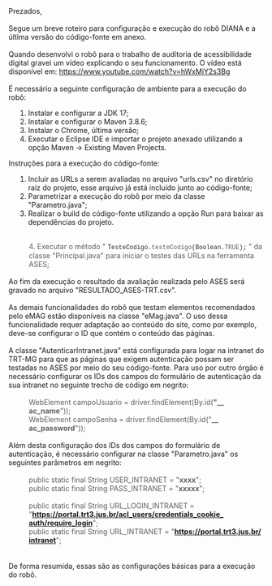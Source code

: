 <div dir="ltr">Prezados,&nbsp;<div><br></div><div>Segue um breve roteiro para configuração e execução do robô DIANA e a última versão do código-fonte em anexo.</div><div><br></div><div><div>Quando desenvolvi o robô para o trabalho de auditoria de acessibilidade digital gravei um vídeo explicando o seu funcionamento. O vídeo está disponível em:&nbsp;<a href="https://www.youtube.com/watch?v=hWxMjY2s3Bg" target="_blank" data-saferedirecturl="https://www.google.com/url?hl=pt-BR&amp;q=https://www.youtube.com/watch?v%3DhWxMjY2s3Bg&amp;source=gmail&amp;ust=1669818622077000&amp;usg=AOvVaw3GUmohkY3zT-GfVP35WURr">https://www.youtube.com/<wbr>watch?v=hWxMjY2s3Bg</a></div><div><br></div><div>É necessário a seguinte configuração de ambiente para a execução do robô:</div><div><ol><li style="margin-left:15px">Instalar e configurar a JDK 17;</li><li style="margin-left:15px">Instalar e configurar o Maven&nbsp;3.8.6;</li><li style="margin-left:15px">Instalar o Chrome, última versão;</li><li style="margin-left:15px">Executar o Eclipse IDE e importar o projeto anexado utilizando a opção Maven -&gt; Existing Maven Projects.</li></ol></div><div>Instruções para a execução do código-fonte:</div><div><ol><li style="margin-left:15px">Incluir as URLs a serem avaliadas no arquivo "urls.csv" no diretório raiz do projeto, esse arquivo já está incluído junto ao código-fonte;</li><li style="margin-left:15px">Parametrizar a execução do robô por meio da classe "Parametro.java";</li><li style="margin-left:15px">Realizar o build do código-fonte utilizando a opção Run para baixar as dependências do projeto.</li></ol><div><br></div></div><blockquote style="margin:0px 0px 0px 40px;border:none;padding:0px"><div><div>4. Executar o método "&nbsp;<span style="box-sizing:border-box;color:rgb(36,41,47);font-family:ui-monospace,SFMono-Regular,&quot;SF Mono&quot;,Menlo,Consolas,&quot;Liberation Mono&quot;,monospace;font-size:12px;white-space:pre-wrap">TesteCodigo</span><span style="color:rgb(36,41,47);font-family:ui-monospace,SFMono-Regular,&quot;SF Mono&quot;,Menlo,Consolas,&quot;Liberation Mono&quot;,monospace;font-size:12px;white-space:pre-wrap">.</span><span style="box-sizing:border-box;font-family:ui-monospace,SFMono-Regular,&quot;SF Mono&quot;,Menlo,Consolas,&quot;Liberation Mono&quot;,monospace;font-size:12px;white-space:pre-wrap"><span style="box-sizing:border-box">testeCodigo</span></span><span style="color:rgb(36,41,47);font-family:ui-monospace,SFMono-Regular,&quot;SF Mono&quot;,Menlo,Consolas,&quot;Liberation Mono&quot;,monospace;font-size:12px;white-space:pre-wrap">(</span><span style="box-sizing:border-box;color:rgb(36,41,47);font-family:ui-monospace,SFMono-Regular,&quot;SF Mono&quot;,Menlo,Consolas,&quot;Liberation Mono&quot;,monospace;font-size:12px;white-space:pre-wrap">Bool<wbr>ean</span><span style="color:rgb(36,41,47);font-family:ui-monospace,SFMono-Regular,&quot;SF Mono&quot;,Menlo,Consolas,&quot;Liberation Mono&quot;,monospace;font-size:12px;white-space:pre-wrap">.</span><span style="box-sizing:border-box;font-family:ui-monospace,SFMono-Regular,&quot;SF Mono&quot;,Menlo,Consolas,&quot;Liberation Mono&quot;,monospace;font-size:12px;white-space:pre-wrap">TRUE</span><span style="color:rgb(36,41,47);font-family:ui-monospace,SFMono-Regular,&quot;SF Mono&quot;,Menlo,Consolas,&quot;Liberation Mono&quot;,monospace;font-size:12px;white-space:pre-wrap">);</span>&nbsp;" da classe "Principal.java" para iniciar o testes das URLs na ferramenta ASES;</div></div></blockquote><div><div><br></div></div><div>Ao fim da execução o resultado da avaliação realizada pelo ASES será gravado no arquivo "RESULTADO_ASES-TRT.csv".</div><div><br></div><div>As demais funcionalidades do robô que testam elementos recomendados pelo eMAG estão disponíveis na classe "eMag.java". O uso dessa funcionalidade requer adaptação ao conteúdo do site, como por exemplo, deve-se configurar o ID que contém o conteúdo das páginas.</div><div><br></div><div>A classe "AutenticarIntranet.java" está configurada para logar na intranet do TRT-MG para que as páginas que exigem autenticação possam ser testadas no ASES por meio do seu código-fonte. Para uso por outro órgão é necessário configurar os IDs dos campos do formulário de autenticação da sua intranet no seguinte trecho de código em negrito:</div><div><br></div><blockquote style="margin:0px 0px 0px 40px;border:none;padding:0px"><div>WebElement campoUsuario = driver.findElement(By.id(<b>"__<wbr>ac_name</b>"));</div><div>WebElement campoSenha = driver.findElement(By.id("<b>__<wbr>ac_password</b>"));</div></blockquote><div><br></div><div>Além desta configuração dos IDs dos campos do formulário de autenticação, é necessário configurar na classe "Parametro.java" os seguintes parâmetros em negrito:</div><blockquote style="margin:0px 0px 0px 40px;border:none;padding:0px"><div><br></div><div>public static final String USER_INTRANET = "<b>xxxx</b>";</div><div>public static final String PASS_INTRANET = "<b>xxxxx</b>";</div><div><br></div><div>public static final String URL_LOGIN_INTRANET = "<b><a href="https://portal.trt3.jus.br/acl_users/credentials_cookie_auth/require_login" target="_blank" data-saferedirecturl="https://www.google.com/url?hl=pt-BR&amp;q=https://portal.trt3.jus.br/acl_users/credentials_cookie_auth/require_login&amp;source=gmail&amp;ust=1669818622077000&amp;usg=AOvVaw1j9-s1rCzRtKIQUWSmvqly">https://portal.trt3.jus.br/<wbr>acl_users/credentials_cookie_<wbr>auth/require_login</a></b>";</div><div>public static final String URL_INTRANET = "<b><a href="https://portal.trt3.jus.br/intranet" target="_blank" data-saferedirecturl="https://www.google.com/url?hl=pt-BR&amp;q=https://portal.trt3.jus.br/intranet&amp;source=gmail&amp;ust=1669818622077000&amp;usg=AOvVaw2-IIBrmn3u7hsHqOU8F4DE">https://portal.trt3.jus.br/<wbr>intranet</a></b>";</div></blockquote><div><br></div><div><br></div><div>De forma resumida, essas são as configurações básicas para a execução do robô.</div><div><br></div>
